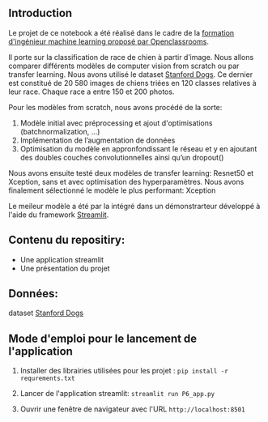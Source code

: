 ## Introduction

Le projet de ce notebook a été réalisé dans le cadre de la [formation d'ingénieur machine learning proposé par Openclassrooms](https://openclassrooms.com/fr/paths/148-ingenieur-machine-learning).

Il porte sur la classification de race de chien à partir d’image. Nous allons comparer différents modèles de computer vision from scratch ou par transfer learning.
Nous avons utilisé le dataset [Stanford Dogs](http://vision.stanford.edu/aditya86/ImageNetDogs/). Ce dernier est constitué de 20 580 images de chiens triées en 120 classes relatives à leur race. Chaque race a entre 150 et 200 photos.

Pour les modèles from scratch, nous avons procédé de la sorte:

1.  Modèle initial avec préprocessing et ajout d'optimisations (batchnormalization, ...)
2.  Implémentation de l’augmentation de données
3.  Optimisation du modèle en appronfondissant le réseau et y en ajoutant des doubles couches convolutionnelles ainsi qu’un dropout() 

Nous avons ensuite testé deux modèles de transfer learning: Resnet50 et Xception, sans et avec optimisation des hyperparamètres.
Nous avons finalement sélectionné le modèle le plus performant: Xception 

Le meileur modèle a été par la intégré dans un démonstrarteur développé à l'aide du framework [Streamlit](https://streamlit.io).

## Contenu du repositiry:

*  Une application streamlit 
*  Une présentation du projet

## Données: 
dataset [Stanford Dogs](http://vision.stanford.edu/aditya86/ImageNetDogs/)

## Mode d'emploi pour le lancement de l'application
1.  Installer des librairies utilisées pour les projet : 
```pip install -r requrements.txt```

2.  Lancer de l'application streamlit:
```streamlit run P6_app.py```

3.  Ouvrir une fenêtre de navigateur avec l'URL ```http://localhost:8501```
